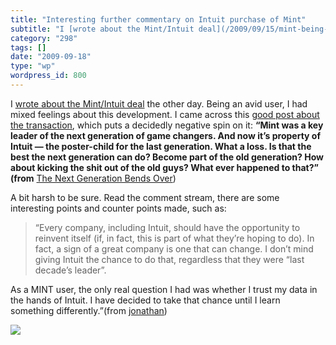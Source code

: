 ```yaml
---
title: "Interesting further commentary on Intuit purchase of Mint"
subtitle: "I [wrote about the Mint/Intuit deal](/2009/09/15/mint-being-acquired-by-intuit-good-or-bad/) the oth..."
category: "298"
tags: []
date: "2009-09-18"
type: "wp"
wordpress_id: 800
---
```

I [wrote about the Mint/Intuit deal](/2009/09/15/mint-being-acquired-by-intuit-good-or-bad/) the other day. Being an avid user, I had mixed feelings about this development. I came across this [good post about the transaction](http://37signals.com/svn/posts/1927-the-next-generation-bends-over), which puts a decidedly negative spin on it:
**“Mint was a key leader of the next generation of game changers. And now it’s property of Intuit — the poster-child for the last generation. What a loss. Is that the best the next generation can do? Become part of the old generation? How about kicking the shit out of the old guys? What ever happened to that?” (from** [The Next Generation Bends Over](http://37signals.com/svn/posts/1927-the-next-generation-bends-over))

A bit harsh to be sure. Read the comment stream, there are some interesting points and counter points made, such as:

> “Every company, including Intuit, should have the opportunity to reinvent itself (if, in fact, this is part of what they’re hoping to do). In fact, a sign of a great company is one that can change. I don’t mind giving Intuit the chance to do that, regardless that they were “last decade’s leader”.

As a MINT user, the only real question I had was whether I trust my data in the hands of Intuit. I have decided to take that chance until I learn something differently.”(from [jonathan](http://blog.oceanic.com.fj/))

![](https://i0.wp.com/img.zemanta.com/pixy.gif?w=584)